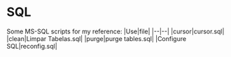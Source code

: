 # SQL

Some MS-SQL scripts for my reference:
|Use|file|
|--|--|
|cursor|cursor.sql|
|clean|Limpar Tabelas.sql|
|purge|purge tables.sql|
|Configure SQL|reconfig.sql|
